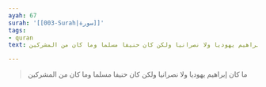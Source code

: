 ```yaml
---
ayah: 67
surah: '[[003-Surah|سورة]]'
tags:
- quran
text: ما كان إبراهيم يهوديا ولا نصرانيا ولكن كان حنيفا مسلما وما كان من المشركين

---
```

> ما كان إبراهيم يهوديا ولا نصرانيا ولكن كان حنيفا مسلما وما كان من المشركين
